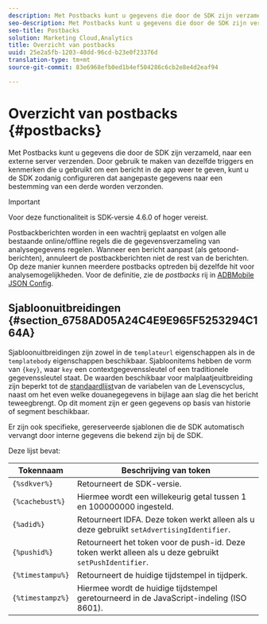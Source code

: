 ```yaml
---
description: Met Postbacks kunt u gegevens die door de SDK zijn verzameld, naar een externe server verzenden. Door gebruik te maken van dezelfde triggers en kenmerken die u gebruikt om een bericht in de app weer te geven, kunt u de SDK zodanig configureren dat aangepaste gegevens naar een bestemming van een derde worden verzonden.
seo-description: Met Postbacks kunt u gegevens die door de SDK zijn verzameld, naar een externe server verzenden. Door gebruik te maken van dezelfde triggers en kenmerken die u gebruikt om een bericht in de app weer te geven, kunt u de SDK zodanig configureren dat aangepaste gegevens naar een bestemming van een derde worden verzonden.
seo-title: Postbacks
solution: Marketing Cloud,Analytics
title: Overzicht van postbacks
uuid: 25e2a5fb-1203-40dd-96cd-b23e0f23376d
translation-type: tm+mt
source-git-commit: 83e6968efb0ed1b4ef504286c6cb2e8e4d2eaf94

---
```



# Overzicht van postbacks {#postbacks}

Met Postbacks kunt u gegevens die door de SDK zijn verzameld, naar een externe server verzenden. Door gebruik te maken van dezelfde triggers en kenmerken die u gebruikt om een bericht in de app weer te geven, kunt u de SDK zodanig configureren dat aangepaste gegevens naar een bestemming van een derde worden verzonden.

>[!IMPORTANT]
>
>Voor deze functionaliteit is SDK-versie 4.6.0 of hoger vereist.

Postbackberichten worden in een wachtrij geplaatst en volgen alle bestaande online/offline regels die de gegevensverzameling van analysegegevens regelen. Wanneer een bericht aanpast (als getoond-berichten), annuleert de postbackberichten niet de rest van de berichten. Op deze manier kunnen meerdere postbacks optreden bij dezelfde hit voor analysemogelijkheden. Voor de definitie, zie de *postbacks* rij in [ADBMobile JSON Config](/help/ios/configuration/json-config/json-config.md).

## Sjabloonuitbreidingen {#section_6758AD05A24C4E9E965F5253294C164A}

Sjabloonuitbreidingen zijn zowel in de `templateurl` eigenschappen als in de `templatebody` eigenschappen beschikbaar. Sjabloonitems hebben de vorm van `{key}`, waar `key` een contextgegevenssleutel of een traditionele gegevenssleutel staat. De waarden beschikbaar voor malplaatjeuitbreiding zijn beperkt tot de [standaardlijst](/help/ios/metrics.md)van de variabelen van de Levenscyclus, naast om het even welke douanegegevens in bijlage aan slag die het bericht teweegbrengt. Op dit moment zijn er geen gegevens op basis van historie of segment beschikbaar.

Er zijn ook specifieke, gereserveerde sjablonen die de SDK automatisch vervangt door interne gegevens die bekend zijn bij de SDK.

Deze lijst bevat:

| Tokennaam | Beschrijving van token |
|--- |--- |
| `{%sdkver%}` | Retourneert de SDK-versie. |
| `{%cachebust%}` | Hiermee wordt een willekeurig getal tussen 1 en 100000000 ingesteld. |
| `{%adid%}` | Retourneert IDFA. Deze token werkt alleen als u deze gebruikt `setAdvertisingIdentifier`. |
| `{%pushid%}` | Retourneert het token voor de push-id. Deze token werkt alleen als u deze gebruikt `setPushIdentifier`. |
| `{%timestampu%}` | Retourneert de huidige tijdstempel in tijdperk. |
| `{%timestampz%}` | Hiermee wordt de huidige tijdstempel geretourneerd in de JavaScript-indeling (ISO 8601). |
